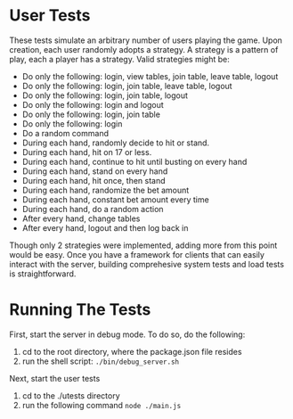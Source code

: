 User Tests
==========

These tests simulate an arbitrary number of users playing the game. Upon
creation, each user randomly adopts a strategy. A strategy is a pattern of play,
each a player has a strategy. Valid strategies might be:

* Do only the following: login, view tables, join table, leave table, logout
* Do only the following: login, join table, leave table, logout
* Do only the following: login, join table, logout
* Do only the following: login and logout
* Do only the following: login, join table
* Do only the following: login
* Do a random command
* During each hand, randomly decide to hit or stand.
* During each hand, hit on 17 or less.
* During each hand, continue to hit until busting on every hand
* During each hand, stand on every hand
* During each hand, hit once, then stand
* During each hand, randomize the bet amount
* During each hand, constant bet amount every time
* During each hand, do a random action
* After every hand, change tables
* After every hand, logout and then log back in

Though only 2 strategies were implemented, adding more from this point would be
easy. Once you have a framework for clients that can easily interact with the
server, building comprehesive system tests and load tests is straightforward.

# Running The Tests

First, start the server in debug mode. To do so, do the following:

1. cd to the root directory, where the package.json file resides
2. run the shell script: `./bin/debug_server.sh`

Next, start the user tests

1. cd to the ./utests directory
2. run the following command `node ./main.js`

